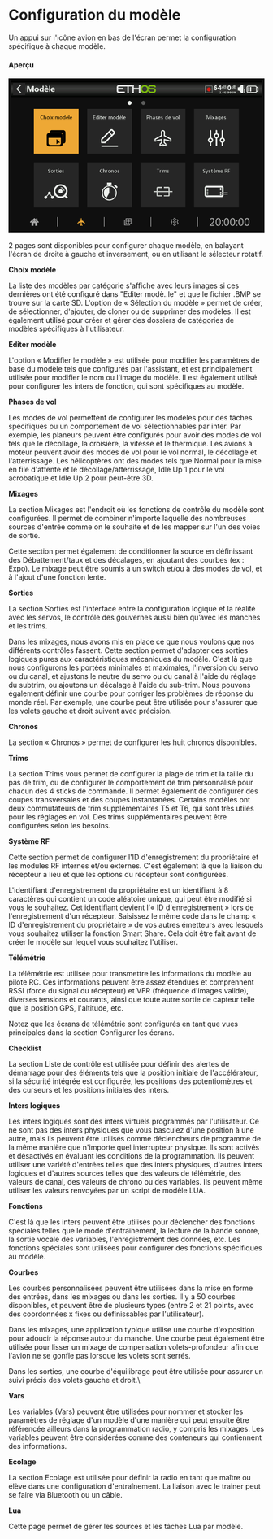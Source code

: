 # Configuration du modèle

Un appui sur l'icône avion en bas de l'écran permet la configuration spécifique à chaque modèle. 

#### Aperçu

![Icône Sélection du modèle](../assets/model-icon-modelselect.png)

2 pages sont disponibles pour configurer chaque modèle, en balayant l'écran de droite à gauche et inversement, ou en utilisant le sélecteur rotatif.

**Choix modèle**

La liste des modèles par catégorie s'affiche avec leurs images si ces dernières ont été configuré dans "Editer modè..le" et que le fichier .BMP se trouve sur la carte SD.
L'option de « Sélection du modèle » permet de créer, de sélectionner, d'ajouter, de cloner ou de supprimer des modèles. Il est également utilisé pour créer et gérer des dossiers de catégories de modèles spécifiques à l'utilisateur.

**Editer modèle**

L'option « Modifier le modèle » est utilisée pour modifier les paramètres de base du modèle tels que configurés par l'assistant, et est principalement utilisée pour modifier le nom ou l'image du modèle. Il est également utilisé pour configurer les inters de fonction, qui sont spécifiques au modèle.

**Phases de vol**

Les modes de vol permettent de configurer les modèles pour des tâches spécifiques ou un comportement de vol sélectionnables par inter. Par exemple, les planeurs peuvent être configurés pour avoir des modes de vol tels que le décollage, la croisière, la vitesse et le thermique. Les avions à moteur peuvent avoir des modes de vol pour le vol normal, le décollage et l'atterrissage. Les hélicoptères ont des modes tels que Normal pour la mise en file d'attente et le décollage/atterrissage, Idle Up 1 pour le vol acrobatique et Idle Up 2 pour peut-être 3D.

**Mixages**

La section Mixages est l'endroit où les fonctions de contrôle du modèle sont configurées. Il permet de combiner n'importe laquelle des nombreuses sources d'entrée comme on le souhaite et de les mapper sur l'un des voies de sortie.

Cette section permet également de conditionner la source en définissant des Débattement/taux et des décalages, en ajoutant des courbes (ex : Expo). Le mixage peut être soumis à un switch et/ou à des modes de vol, et à l'ajout d'une fonction lente.

**Sorties**

La section Sorties est l’interface entre la configuration logique et la réalité avec les servos, le contrôle des gouvernes aussi bien qu’avec les manches et les trims.

Dans les mixages, nous avons mis en place ce que nous voulons que nos différents contrôles fassent. Cette section permet d'adapter ces sorties logiques pures aux caractéristiques mécaniques du modèle. C'est là que nous configurons les portées minimales et maximales, l'inversion du servo ou du canal, et ajustons le neutre du servo ou du canal à l'aide du réglage du subtrim, ou ajoutons un décalage à l'aide du sub-trim. Nous pouvons également définir une courbe pour corriger les problèmes de réponse du monde réel. Par exemple, une courbe peut être utilisée pour s'assurer que les volets gauche et droit suivent avec précision.

**Chronos**

La section « Chronos » permet de configurer les huit chronos disponibles.

**Trims**

La section Trims vous permet de configurer la plage de trim et la taille du pas de trim, ou de configurer le comportement de trim personnalisé pour chacun des 4 sticks de commande. Il permet également de configurer des coupes transversales et des coupes instantanées. Certains modèles ont deux commutateurs de trim supplémentaires T5 et T6, qui sont très utiles pour les réglages en vol. Des trims supplémentaires peuvent être configurées selon les besoins.

**Système RF**

Cette section permet de configurer l'ID d'enregistrement du propriétaire et les modules RF internes et/ou externes. C'est également là que la liaison du récepteur a lieu et que les options du récepteur sont configurées.

L'identifiant d'enregistrement du propriétaire est un identifiant à 8 caractères qui contient un code aléatoire unique, qui peut être modifié si vous le souhaitez. Cet identifiant devient l'« ID d'enregistrement » lors de l'enregistrement d'un récepteur. Saisissez le même code dans le champ « ID d'enregistrement du propriétaire » de vos autres émetteurs avec lesquels vous souhaitez utiliser la fonction Smart Share. Cela doit être fait avant de créer le modèle sur lequel vous souhaitez l'utiliser.

**Télémétrie**

La télémétrie est utilisée pour transmettre les informations du modèle au pilote RC. Ces informations peuvent être assez étendues et comprennent RSSI (force du signal du récepteur) et VFR (fréquence d'images valide), diverses tensions et courants, ainsi que toute autre sortie de capteur telle que la position GPS, l'altitude, etc.

Notez que les écrans de télémétrie sont configurés en tant que vues principales dans la section Configurer les écrans.

**Checklist**

La section Liste de contrôle est utilisée pour définir des alertes de démarrage pour des éléments tels que la position initiale de l'accélérateur, si la sécurité intégrée est configurée, les positions des potentiomètres et des curseurs et les positions initiales des inters.

**Inters logiques**

Les inters logiques sont des inters virtuels programmés par l'utilisateur. Ce ne sont pas des inters physiques que vous basculez d'une position à une autre, mais ils peuvent être utilisés comme déclencheurs de programme de la même manière que n'importe quel interrupteur physique. Ils sont activés et désactivés en évaluant les conditions de la programmation. Ils peuvent utiliser une variété d'entrées telles que des inters physiques, d'autres inters logiques et d'autres sources telles que des valeurs de télémétrie, des valeurs de canal, des valeurs de chrono ou des variables. Ils peuvent même utiliser les valeurs renvoyées par un script de modèle LUA.

**Fonctions**

C'est là que les inters peuvent être utilisés pour déclencher des fonctions spéciales telles que le mode d'entraînement, la lecture de la bande sonore, la sortie vocale des variables, l'enregistrement des données, etc. Les fonctions spéciales sont utilisées pour configurer des fonctions spécifiques au modèle.

**Courbes**

Les courbes personnalisées peuvent être utilisées dans la mise en forme des entrées, dans les mixages ou dans les sorties. Il y a 50 courbes disponibles, et peuvent être de plusieurs types (entre 2 et 21 points, avec des coordonnées x fixes ou définissables par l'utilisateur).

Dans les mixages, une application typique utilise une courbe d'exposition pour adoucir la réponse autour du manche. Une courbe peut également être utilisée pour lisser un mixage de compensation volets-profondeur afin que l'avion ne se gonfle pas lorsque les volets sont serrés.

Dans les sorties, une courbe d'équilibrage peut être utilisée pour assurer un suivi précis des volets gauche et droit.\


**Vars**

Les variables (Vars) peuvent être utilisées pour nommer et stocker les paramètres de réglage d'un modèle d'une manière qui peut ensuite être référencée ailleurs dans la programmation radio, y compris les mixages. Les variables peuvent être considérées comme des conteneurs qui contiennent des informations.

**Ecolage**

La section Ecolage est utilisée pour définir la radio en tant que maître ou élève dans une configuration d'entraînement. La liaison avec le trainer peut se faire via Bluetooth ou un câble.

**Lua**

Cette page permet de gérer les sources et les tâches Lua par modèle.
